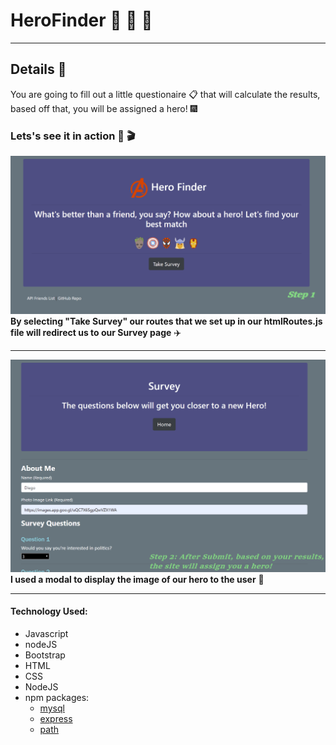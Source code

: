 # HeroFinder :see_no_evil: :hear_no_evil: :speak_no_evil:
***

## Details :eyes:


You are going to fill out a little questionaire :clipboard: that will calculate the results, based off that, you will be assigned a hero! :fireworks: 

### Lets's see it in action :vhs: :clapper:

![](step1.gif)
**By selecting "Take Survey" our routes that we set up in our htmlRoutes.js file will redirect us to our Survey page** :airplane:
***
![](step2.gif)
**I used a modal to display the image of our hero to the user** :tada:
***
#### Technology Used: 
* Javascript
* nodeJS
* Bootstrap
* HTML
* CSS
* NodeJS
* npm packages:
	- [mysql](https://www.npmjs.com/package/mysql)
	- [express](https://www.npmjs.com/package/express)
	- [path](https://www.npmjs.com/package/path)

